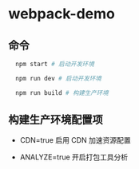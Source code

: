 # webpack-demo

## 命令

```bash
  npm start # 启动开发环境
```

```bash
  npm run dev # 启动开发环境
```

```bash
  npm run build # 构建生产环境
```

## 构建生产环境配置项

- CDN=true 启用 CDN 加速资源配置

- ANALYZE=true 开启打包工具分析
